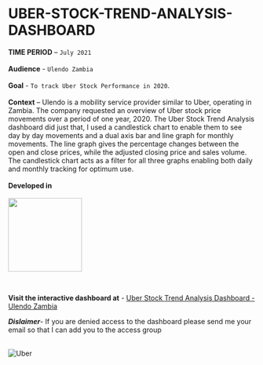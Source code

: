 # UBER-STOCK-TREND-ANALYSIS-DASHBOARD
**TIME PERIOD** – ```July 2021``` <br/>
<br/>
**Audience** - ```Ulendo Zambia ``` <br/>
<br/>
**Goal** - ```To track Uber Stock Performance in 2020```.<br/>
<br/>
**Context** – Ulendo is a mobility service provider similar to Uber, operating in Zambia. The company requested an overview of Uber stock price movements over a period of one year, 2020. The Uber Stock Trend Analysis dashboard did just that, I used a candlestick chart to enable them to see day by day movements and a dual axis bar and line graph for monthly movements. The line graph gives the percentage changes between the open and close prices, while the adjusted closing price and sales volume. The candlestick chart acts as a filter for all three graphs enabling both daily and monthly tracking for optimum use. <br/>
<br/>
**Developed in** <br/>
<br/>
<img src="https://user-images.githubusercontent.com/73197748/152563306-29aea802-33cc-4a1d-88b8-8193acc91a43.png" width="150">
<!-- ![251-2515669_tableau-partner-tableau-partner-logo-hd-png-download](https://user-images.githubusercontent.com/73197748/152563306-29aea802-33cc-4a1d-88b8-8193acc91a43.png) -->
<br/>

**Visit the interactive dashboard at** - [Uber Stock Trend Analysis Dashboard - Ulendo Zambia](https://public.tableau.com/views/UberDash/Dashboard2?:language=en-US&:display_count=n&:origin=viz_share_link
)

***Dislaimer***- If you are denied access to the dashboard please send me your email so that I can add you to the access group
<br/>
<br/>

![Uber](https://user-images.githubusercontent.com/73197748/152566819-f0c4457d-83b1-4eb1-92a5-66acd7fe68ca.png)




